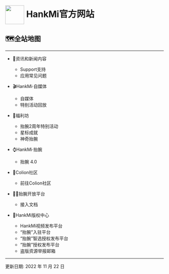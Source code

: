 # [<img src="favicon.ico" width="60" height="60" align="center" />](https://www.hankmi.com) HankMi官方网站
## 🗺️全站地图

***

* 📰资讯和新闻内容  
  * Support支持  
  * 应用常见问题  

* 🎬HankMi·自媒体  
  * 自媒体  
  * 特别活动回放  

* 🎁福利坊  
  * 抬腕2周年特别活动  
  * 星标成就  
  * 神奇抬腕  

* ⌚HankMi·抬腕  
  * 抬腕 4.0  

* 👥Colion社区  
  * 前往Colion社区  

* 🧑‍💻抬腕开放平台  
  * 接入文档  

* 📃HankMi版权中心  
  * HankMi视频发布平台  
  * “抬腕”入驻平台  
  * “抬腕”智选授权发布平台  
  * “抬腕”授权发布平台  
  * 盗版资源举报邮箱  
  
***
  
更新日期: 2022 年 11 月 22 日
